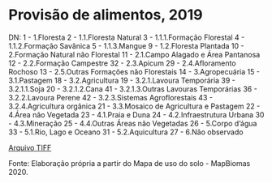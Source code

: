 # Provisão de alimentos, 2019

DN: 
1 - 1.Floresta
2 - 1.1.Floresta Natural
3 - 1.1.1.Formação Florestal
4 - 1.1.2.Formação Savânica
5 - 1.1.3.Mangue
9 - 1.2.Floresta Plantada
10 - 2.Formação Natural não Florestal
11 - 2.1.Campo Alagado e Área Pantanosa
12 - 2.2.Formação Campestre
32 - 2.3.Apicum
29 - 2.4.Afloramento Rochoso
13 - 2.5.Outras Formações não Florestais
14 - 3.Agropecuária
15 - 3.1.Pastagem
18 - 3.2.Agricultura
19 - 3.2.1.Lavoura Temporária
39 - 3.2.1.1.Soja
20 - 3.2.1.2.Cana
41 - 3.2.1.3.Outras Lavouras Temporárias
36 - 3.2.2.Lavoura Perene
42 - 3.2.3.Sistemas Agroflorestais
43 - 3.2.4.Agricultura orgânica
21 - 3.3.Mosaico de Agricultura e Pastagem
22 - 4.Área não Vegetada
23 - 4.1.Praia e Duna
24 - 4.2.Infraestrutura Urbana
30 - 4.3.Mineração
25 - 4.4.Outras Áreas não Vegetadas
26 - 5.Corpo d’água
33 - 5.1.Rio, Lago e Oceano
31 - 5.2.Aquicultura
27 - 6.Não observado


[Arquivo TIFF](LULC_2019.tif)

Fonte: Elaboração própria a partir do Mapa de uso do solo - MapBiomas 2020.